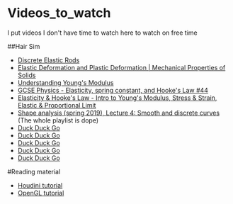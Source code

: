 # Videos_to_watch
I put videos I don't have time to watch here to watch on free time

##Hair Sim
- [Discrete Elastic Rods](https://www.youtube.com/watch?v=MBYBV8EAis0)
- [Elastic Deformation and Plastic Deformation | Mechanical Properties of Solids](https://www.youtube.com/watch?v=YKpvYF0hVDE)
- [Understanding Young's Modulus](https://www.youtube.com/watch?v=DLE-ieOVFjI)
- [GCSE Physics - Elasticity, spring constant, and Hooke's Law #44](https://www.youtube.com/watch?v=FAHOI32oAns)
- [Elasticity & Hooke's Law - Intro to Young's Modulus, Stress & Strain, Elastic & Proportional Limit](https://www.youtube.com/watch?v=HALbtyDUjp0)
- [Shape analysis (spring 2019), Lecture 4: Smooth and discrete curves](https://www.youtube.com/watch?v=gYdz94G87zc&list=PLQ3UicqQtfNsUZt04_dLP6vbYaxQbPCWQ&index=5) (The whole playlist is dope)
- [Duck Duck Go](https://duckduckgo.com)
- [Duck Duck Go](https://duckduckgo.com)
- [Duck Duck Go](https://duckduckgo.com)
- [Duck Duck Go](https://duckduckgo.com)
- [Duck Duck Go](https://duckduckgo.com)

#Reading material
- [Houdini tutorial](https://www.sidefx.com/docs/houdini/fluid/dopversussop.html#:~:text=SOP%20stands%20for%20Surface%20OPerator,are%20used%20to%20construct%20simulations.)
- [OpenGL tutorial](https://learnopengl.com/Getting-started/OpenGL)